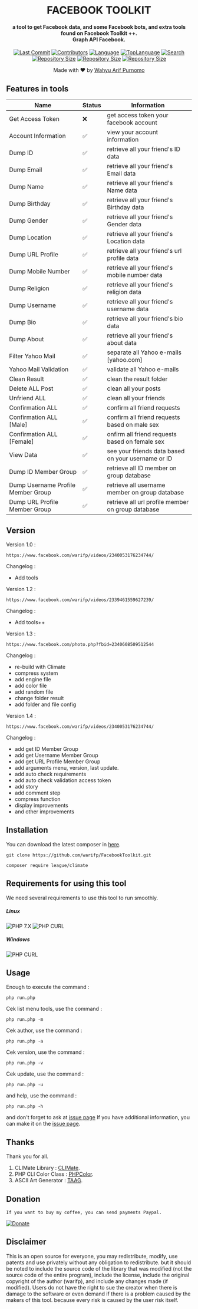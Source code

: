 <H1 align="center">
FACEBOOK TOOLKIT
</H1>
<H4 align="center">
a tool to get Facebook data, and some Facebook bots, and extra tools found on Facebook Toolkit ++.</br>
Graph API Facebook.</br>
</H4>
<p align="center">
<a href="https://github.com/warifp"><img alt="Last Commit" src="https://img.shields.io/github/last-commit/warifp/FacebookToolkit.svg"/></a>
<a href="https://github.com/warifp"><img alt="Contributors" src="https://img.shields.io/github/contributors/warifp/FacebookToolkit.svg"/></a>
<a href="https://github.com/warifp"><img alt="Language" src="https://img.shields.io/github/languages/count/warifp/FacebookToolkit.svg"/></a>
<a href="https://github.com/warifp"><img alt="TopLanguage" src="https://img.shields.io/github/languages/top/warifp/FacebookToolkit.svg"/></a>
<a href="https://github.com/warifp"><img alt="Search" src="https://img.shields.io/github/search/warifp/FacebookToolkit/facebook.svg"/></a>
</br>
<a href="https://github.com/warifp"><img alt="Repository Size" src="https://img.shields.io/github/repo-size/warifp/FacebookToolkit.svg"/></a>
<a href="https://github.com/warifp"><img alt="Repository Size" src="https://img.shields.io/github/forks/warifp/FacebookToolkit.svg"/></a>
<a href="https://github.com/warifp"><img alt="Repository Size" src="https://img.shields.io/github/stars/warifp/FacebookToolkit.svg"/></a>
</p>

<p align="center">
Made with ❤️ by <a href="https://github.com/warifp">Wahyu Arif Purnomo</a>
</p>


## Features in tools

| Name                              | Status             | Information |
|-----------------------------------|--------------------|--------------|
| Get Access Token                  | :x:                | get access token your facebook account     |
| Account Information               | :white_check_mark: | view your account information     |
| Dump ID                           | :white_check_mark: | retrieve all your friend's ID data     |
| Dump Email                        | :white_check_mark: | retrieve all your friend's Email data     |
| Dump Name                         | :white_check_mark: | retrieve all your friend's Name data     |
| Dump Birthday                     | :white_check_mark: | retrieve all your friend's Birthday data          |
| Dump Gender                       | :white_check_mark: | retrieve all your friend's Gender data          |
| Dump Location                     | :white_check_mark: | retrieve all your friend's Location data     |
| Dump URL Profile                  | :white_check_mark: | retrieve all your friend's url profile data     |
| Dump Mobile Number                | :white_check_mark: | retrieve all your friend's mobile number data     |
| Dump Religion                     | :white_check_mark: | retrieve all your friend's religion data     |
| Dump Username                     | :white_check_mark: | retrieve all your friend's username data     |
| Dump Bio                          | :white_check_mark: | retrieve all your friend's bio data     |
| Dump About                        | :white_check_mark: | retrieve all your friend's about data     |
| Filter Yahoo Mail                 | :white_check_mark: | separate all Yahoo e-mails [yahoo.com]     |
| Yahoo Mail Validation             | :white_check_mark: | validate all Yahoo e-mails        |
| Clean Result                      | :white_check_mark: | clean the result folder     |
| Delete ALL Post                   | :white_check_mark: | clean all your posts     |
| Unfriend ALL                      | :white_check_mark: | clean all your friends    |
| Confirmation ALL                  | :white_check_mark: | confirm all friend requests     |
| Confirmation ALL [Male]           | :white_check_mark: | confirm all friend requests based on male sex     |
| Confirmation ALL [Female]         | :white_check_mark: | onfirm all friend requests based on female sex     |
| View Data                         | :white_check_mark: | see your friends data based on your username or ID     |
| Dump ID Member Group              | :white_check_mark: | retrieve all ID member on group database     |
| Dump Username Profile Member Group| :white_check_mark: | retrieve all username member on group database     |
| Dump URL Profile Member Group     | :white_check_mark: | retrieve all url profile member on group database     |


## Version 

Version 1.0 :

    https://www.facebook.com/warifp/videos/2340053176234744/
    
  Changelog :
  - Add tools


Version 1.2 :

    https://www.facebook.com/warifp/videos/2339461559627239/
    
  Changelog :
  - Add tools++
    
    
Version 1.3 :

    https://www.facebook.com/photo.php?fbid=2340608509512544

  Changelog : 
- re-build with Climate
- compress system
- add engine file
- add color file
- add random file
- change folder result
- add folder and file config


Version 1.4 :

    https://www.facebook.com/warifp/videos/2340053176234744/
 
  Changelog :
- add get ID Member Group
- add get Username Member Group
- add get URL Profile Member Group
- add arguments menu, version, last update.
- add auto check requirements
- add auto check validation access token
- add story
- add comment step
- compress function
- display improvements
- and other improvements


## Installation 

You can download the latest composer in [here](https://getcomposer.org/download/).


    git clone https://github.com/warifp/FacebookToolkit.git

    composer require league/climate


## Requirements for using this tool

We need several requirements to use this tool to run smoothly.

##### Linux
![PHP 7.X](https://img.shields.io/badge/PHP-7.X-success.svg "PHP 7.X")
![PHP CURL](https://img.shields.io/badge/PHP%20CURL-ALL-success.svg "PHP CURL")
##### Windows
![PHP CURL](https://img.shields.io/badge/XAMPP-7.3.5-success.svg "XAMPP 7.X")

    
Usage
----

Enough to execute the command :

    php run.php

Cek list menu tools, use the command : 
    
    php run.php -m

Cek author, use the command : 
    
    php run.php -a

Cek version, use the command : 
    
    php run.php -v

Cek update, use the command : 
    
    php run.php -u

and help, use the command : 
    
    php run.php -h

and don't forget to ask at [issue page](https://github.com/warifp/FacebookToolkit/issues)
If you have additional information, you can make it on the [issue page](https://github.com/radenvodka/Recsech/issues).

## Thanks

Thank you for all.

1. CLIMate Library : [CLIMate](https://github.com/radenvodka/Recsech/issues).
2. PHP CLI Color Class : [PHPColor](https://www.if-not-true-then-false.com/2010/php-class-for-coloring-php-command-line-cli-scripts-output-php-output-colorizing-using-bash-shell-colors/).
3. ASCII Art Generator : [TAAG](http://patorjk.com/software/taag).


## Donation 

    If you want to buy my coffee, you can send payments Paypal.

[![Donate](https://img.shields.io/badge/Donate-PayPal-green.svg)](https://paypal.me/wahyuarifpurnomo)

## Disclaimer

This is an open source for everyone, you may redistribute, modify, use patents and use privately without any obligation to redistribute. but it should be noted to include the source code of the library that was modified (not the source code of the entire program), include the license, include the original copyright of the author (warifp), and include any changes made (if modified). Users do not have the right to sue the creator when there is damage to the software or even demand if there is a problem caused by the makers of this tool. because every risk is caused by the user risk itself.
